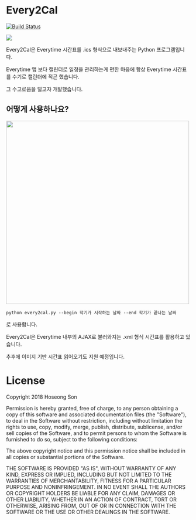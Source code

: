 # Every2Cal

[![Build Status](https://travis-ci.com/sookcha/every2cal.svg?branch=master)](https://travis-ci.com/sookcha/every2cal)

![](https://i.imgur.com/O098TZc.png)

Every2Cal은 Everytime 시간표를 .ics 형식으로 내보내주는 Python 프로그램입니다.

Everytime 앱 보다 캘린더로 일정을 관리하는게 편한 마음에 항상 Everytime 시간표를 수기로 캘린더에 적곤 했습니다.
 
그 수고로움을 덜고자 개발했습니다.

## 어떻게 사용하나요?

<a href="https://asciinema.org/a/Quj8e7BmLGcB47URx7kKPQkSF" target="_blank"><img src="https://asciinema.org/a/Quj8e7BmLGcB47URx7kKPQkSF.png" width="500" /></a>

`python every2cal.py --begin 학기가 시작하는 날짜 --end 학기가 끝나는 날짜`

로 사용합니다.

Every2Cal은 Everytime 내부의 AJAX로 불러와지는 .xml 형식 시간표를 활용하고 있습니다.

추후에 이미지 기반 시간표 읽어오기도 지원 예정입니다.

# License

Copyright 2018 Hoseong Son

Permission is hereby granted, free of charge, to any person obtaining a copy of this software and associated documentation files (the "Software"), to deal in the Software without restriction, including without limitation the rights to use, copy, modify, merge, publish, distribute, sublicense, and/or sell copies of the Software, and to permit persons to whom the Software is furnished to do so, subject to the following conditions:

The above copyright notice and this permission notice shall be included in all copies or substantial portions of the Software.

THE SOFTWARE IS PROVIDED "AS IS", WITHOUT WARRANTY OF ANY KIND, EXPRESS OR IMPLIED, INCLUDING BUT NOT LIMITED TO THE WARRANTIES OF MERCHANTABILITY, FITNESS FOR A PARTICULAR PURPOSE AND NONINFRINGEMENT. IN NO EVENT SHALL THE AUTHORS OR COPYRIGHT HOLDERS BE LIABLE FOR ANY CLAIM, DAMAGES OR OTHER LIABILITY, WHETHER IN AN ACTION OF CONTRACT, TORT OR OTHERWISE, ARISING FROM, OUT OF OR IN CONNECTION WITH THE SOFTWARE OR THE USE OR OTHER DEALINGS IN THE SOFTWARE.

